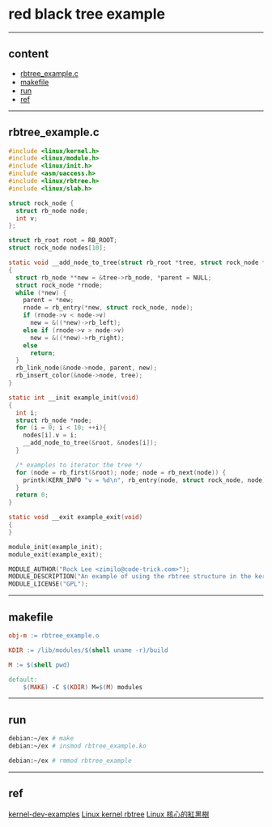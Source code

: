 # red black tree example

---

## content

- [rbtree_example.c](#rbtree_examplec)
- [makefile](#makefile)
- [run](#run)
- [ref](#ref)

---

## rbtree_example.c

```c
#include <linux/kernel.h>
#include <linux/module.h>
#include <linux/init.h>
#include <asm/uaccess.h>
#include <linux/rbtree.h>
#include <linux/slab.h>

struct rock_node {
  struct rb_node node;
  int v;
};

struct rb_root root = RB_ROOT;
struct rock_node nodes[10];

static void __add_node_to_tree(struct rb_root *tree, struct rock_node *node)
{
  struct rb_node **new = &tree->rb_node, *parent = NULL;
  struct rock_node *rnode;
  while (*new) {
    parent = *new;
    rnode = rb_entry(*new, struct rock_node, node);
    if (rnode->v < node->v)
      new = &((*new)->rb_left);
    else if (rnode->v > node->v)
      new = &((*new)->rb_right);
    else
      return;
  }
  rb_link_node(&node->node, parent, new);
  rb_insert_color(&node->node, tree);
}

static int __init example_init(void)
{
  int i;
  struct rb_node *node;
  for (i = 0; i < 10; ++i){
    nodes[i].v = i;
    __add_node_to_tree(&root, &nodes[i]);
  }

  /* examples to iterator the tree */
  for (node = rb_first(&root); node; node = rb_next(node)) {
    printk(KERN_INFO "v = %d\n", rb_entry(node, struct rock_node, node)->v);
  }
  return 0;
}

static void __exit example_exit(void)
{
}

module_init(example_init);
module_exit(example_exit);

MODULE_AUTHOR("Rock Lee <zimilo@code-trick.com>");
MODULE_DESCRIPTION("An example of using the rbtree structure in the kernel");
MODULE_LICENSE("GPL");
```

---

## makefile

```makefile
obj-m := rbtree_example.o

KDIR := /lib/modules/$(shell uname -r)/build

M := $(shell pwd)

default:
	$(MAKE) -C $(KDIR) M=$(M) modules
```

---

## run

```bash
debian:~/ex # make
debian:~/ex # insmod rbtree_example.ko

debian:~/ex # rmmod rbtree_example
```

---

## ref

[kernel-dev-examples](https://github.com/Zimilo/kernel-dev-examples)
[Linux kernel rbtree](https://www.cnblogs.com/jimbo17/p/8298163.html)
[Linux 核心的紅黑樹](https://hackmd.io/@sysprog/linux-rbtree)
